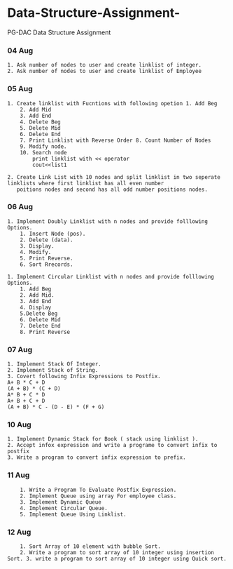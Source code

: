 # Data-Structure-Assignment-
PG-DAC Data Structure Assignment 


### 04 Aug
    1. Ask number of nodes to user and create linklist of integer.
    2. Ask number of nodes to user and create linklist of Employee

### 05 Aug
    1. Create linklist with Fucntions with following opetion 1. Add Beg
        2. Add Mid
        3. Add End
        4. Delete Beg
        5. Delete Mid
        6. Delete End
        7. Print Linklist with Reverse Order 8. Count Number of Nodes
        9. Modify node.
        10. Search node
            print linklist with << operator
            cout<<list1
        
    2. Create Link List with 10 nodes and split linklist in two seperate linklists where first linklist has all even number 
       poitions nodes and second has all odd number positions nodes.

### 06 Aug
    1. Implement Doubly Linklist with n nodes and provide folllowing Options. 
        1. Insert Node (pos).
        2. Delete (data).
        3. Display.
        4. Modify.
        5. Print Reverse. 
        6. Sort Rrecords.

    1. Implement Circular Linklist with n nodes and provide folllowing Options.
        1. Add Beg 
        2. Add Mid. 
        3. Add End 
        4. Display
        5.Delete Beg
        6. Delete Mid 
        7. Delete End
        8. Print Reverse
        
### 07 Aug
    1. Implement Stack Of Integer.
    2. Implement Stack of String.
    3. Covert following Infix Expressions to Postfix.
    A+ B * C + D
    (A + B) * (C + D)
    A* B + C * D
    A+ B + C + D
    (A + B) * C - (D - E) * (F + G)
    
   ### 10 Aug
    1. Implement Dynamic Stack for Book ( stack using linklist ).
    2. Accept infox expression and write a programe to convert infix to postfix 
    3. Write a program to convert infix expression to prefix.
    
    
  ### 11 Aug  
        1. Write a Program To Evaluate Postfix Expression. 
        2. Implement Queue using array For employee class. 
        3. Implement Dynamic Queue 
        4. Implement Circular Queue.
        5. Implement Queue Using Linklist.
    
   ### 12 Aug  
        1. Sort Array of 10 element with bubble Sort.
        2. Write a program to sort array of 10 integer using insertion Sort. 3. write a program to sort array of 10 integer using Quick sort.
